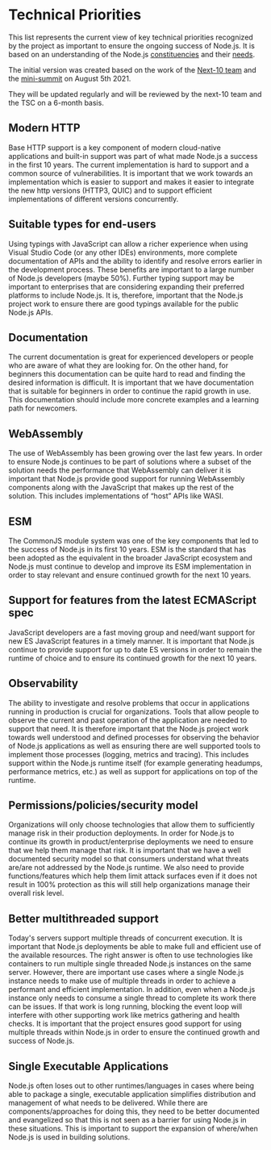 # Technical Priorities

This list represents the current view of key technical priorities recognized
by the project as important to ensure the ongoing success of Node.js.
It is based on an understanding of the Node.js
[constituencies](https://github.com/nodejs/next-10/blob/main/CONSTITUENCIES.md)
and their [needs](https://github.com/nodejs/next-10/blob/main/CONSTITUENCY-NEEDS.md).

The initial version was created based on the work of the
[Next-10 team](https://github.com/nodejs/next-10) and the
[mini-summit](https://github.com/nodejs/next-10/issues/76)
on August 5th 2021.

They will be updated regularly and will be reviewed by the next-10 team
and the TSC on a 6-month basis.

## Modern HTTP

Base HTTP support is a key component of modern cloud-native applications
and built-in support was part of what made Node.js a success in the first
10 years. The current implementation is hard to support and a common
source of vulnerabilities. It is important that we work towards an
implementation which is easier to support and makes it easier to integrate
the new http versions (HTTP3, QUIC) and to support efficient
implementations of different versions concurrently.

## Suitable types for end-users

Using typings with JavaScript can allow a richer experience when using Visual
Studio Code (or any other IDEs) environments, more complete documentation
of APIs and the ability to identify and resolve errors earlier in the
development process. These benefits are important to a large number of Node.js
developers (maybe 50%).  Further typing support may be important
to enterprises that are considering expanding their preferred platforms to
include Node.js. It is, therefore, important that the Node.js project work
to ensure there are good typings available for the public Node.js APIs.

## Documentation

The current documentation is great for experienced developers or people
who are aware of what they are looking for. On the other hand, for
beginners this documentation can be quite hard to read and finding the
desired information is difficult. It is important that we have documentation
that is suitable for beginners in order to continue the rapid growth in use.
This documentation should include more concrete examples and a learning
path for newcomers.

## WebAssembly

The use of WebAssembly has been growing over the last few years.
In order to ensure Node.js continues to be part of solutions where a
subset of the solution needs the performance that WebAssembly can
deliver it is important that Node.js provide good support for running
WebAssembly components along with the JavaScript that makes up the rest
of the solution. This includes implementations of “host” APIs like WASI.

## ESM

The CommonJS module system was one of the key components that led to the success
of Node.js in its first 10 years. ESM is the standard that has been adopted as
the equivalent in the broader JavaScript ecosystem and Node.js must continue to
develop and improve its ESM implementation in order to stay relevant and ensure
continued growth for the next 10 years.

## Support for features from the latest ECMAScript spec

JavaScript developers are a fast moving group and need/want support for new ES
JavaScript features in a timely manner. It is important that Node.js continue
to provide support for up to date ES versions in order to remain the runtime
of choice and to ensure its continued growth for the next 10 years.

## Observability

The ability to investigate and resolve problems that occur in applications
running in production is crucial for organizations. Tools that allow
people to observe the current and past operation of the application are
needed to support that need. It is therefore important that the Node.js
project work towards well understood and defined processes for observing
the behavior of Node.js applications as well as ensuring there are well
supported tools to implement those processes (logging, metrics and tracing).
This includes support within the Node.js runtime itself (for example
generating headumps, performance metrics, etc.) as well as support for
applications on top of the runtime.

## Permissions/policies/security model

Organizations will only choose technologies that allow them to sufficiently
manage risk in their production deployments. In order for Node.js to
continue its growth in product/enterprise deployments we need to ensure
that we help them manage that risk. It is important that we have a well
documented security model so that consumers understand what threats are/are
not addressed by the Node.js runtime. We also need to provide
functions/features which help them limit attack surfaces even if it does
not result in 100% protection as this will still help organizations
manage their overall risk level.

## Better multithreaded support

Today's servers support multiple threads of concurrent execution.
It is important that Node.js deployments be able to make full and efficient
use of the available resources. The right answer is often to use
technologies like containers to run multiple single threaded Node.js
instances on the same server. However, there are important use cases
where a single Node.js instance needs to make use of multiple threads
in order to achieve a performant and efficient implementation. In addition,
even when a Node.js instance only needs to consume a single thread to
complete its work there can be issues. If that work is long running,
blocking the event loop will interfere with other supporting work like
metrics gathering and health checks. It is important that the project
ensures good support for using multiple threads within Node.js
in order to ensure the continued growth and success of Node.js.

## Single Executable Applications

Node.js often loses out to other runtimes/languages in cases where
being able to package a single, executable application simplifies
distribution and management of what needs to be delivered. While there are
components/approaches for doing this, they need to be better
documented and evangelized so that this is not seen as a barrier
for using Node.js in these situations. This is important to support
the expansion of where/when Node.js is used in building solutions.
